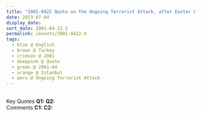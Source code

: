 ```yaml
---
title: "2001-0422 Quote on the Ongoing Terrorist Attack, after Easter Pūjā, Suite, Swissôtel The Bosphorus, Istanbul, Turkey"
date: 2023-07-04
display_date: 
sort_date: 2001-04-22.2
permalink: /events/2001-0422-b
tags:
  - blue @ English
  - brown @ Turkey
  - crimson @ 2001
  - deeppink @ Quote
  - green @ 2001-04
  - orange @ Istanbul
  - peru @ Ongoing Terrorist Attack
---
```


<br>

<wave-list>
  <list-title color="DarkSeaGreen" width="55">Key Quotes</list-title>
  <list-item color="BlanchedAlmond" width="280"><b>Q1:</b> <i></i></list-item>
  <list-item color="Lavender" width="280"><b>Q2:</b> <i></i></list-item>
</wave-list>

<br>

<wave-list>
  <list-title color="DarkSeaGreen" width="55">Comments</list-title>
  <list-item color="BlanchedAlmond" width="280"><b>C1:</b> <i></i></list-item>
  <list-item color="Lavender" width="280"><b>C2:</b> <i></i></list-item>
</wave-list>